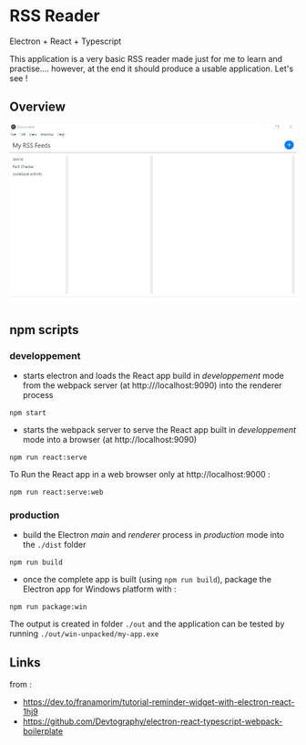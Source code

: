 # RSS Reader

Electron + React + Typescript

This application is a very basic RSS reader made just for me to learn and practise.... however, at the end it should produce a usable application. Let's see !

## Overview

![demo](rss-reader.gif)

## npm scripts

### developpement

- starts electron and loads the React app build in *developpement* mode from the webpack server (at http:///localhost:9090) into the renderer process
``` 
npm start
```

- starts the webpack server to serve the React app built in *developpement* mode into a browser (at http://localhost:9090)
``` 
npm run react:serve
```

To Run the React app in a web browser only at http://localhost:9000 :
``` 
npm run react:serve:web
```


### production
- build the Electron *main* and *renderer* process in *production* mode into the `./dist` folder
``` 
npm run build
```
- once the complete app is built (using `npm run build`), package the Electron app for Windows platform with :
``` 
npm run package:win
```
The output is created in folder `./out` and the application can be tested by running `./out/win-unpacked/my-app.exe`

## Links
from :
- https://dev.to/franamorim/tutorial-reminder-widget-with-electron-react-1hj9
- https://github.com/Devtography/electron-react-typescript-webpack-boilerplate
